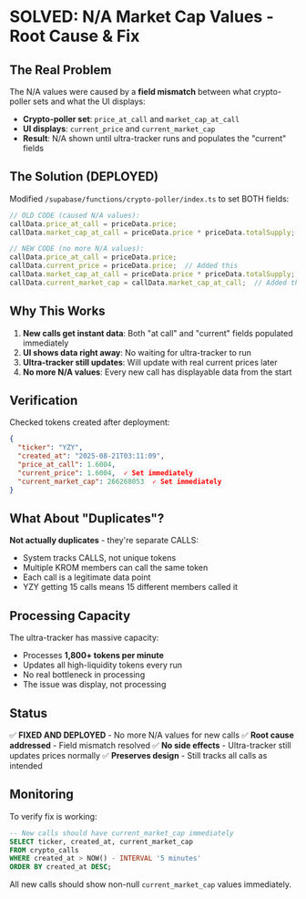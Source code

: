 # SOLVED: N/A Market Cap Values - Root Cause & Fix

## The Real Problem

The N/A values were caused by a **field mismatch** between what crypto-poller sets and what the UI displays:

- **Crypto-poller set**: `price_at_call` and `market_cap_at_call` 
- **UI displays**: `current_price` and `current_market_cap`
- **Result**: N/A shown until ultra-tracker runs and populates the "current" fields

## The Solution (DEPLOYED)

Modified `/supabase/functions/crypto-poller/index.ts` to set BOTH fields:

```typescript
// OLD CODE (caused N/A values):
callData.price_at_call = priceData.price;
callData.market_cap_at_call = priceData.price * priceData.totalSupply;

// NEW CODE (no more N/A values):
callData.price_at_call = priceData.price;
callData.current_price = priceData.price;  // Added this
callData.market_cap_at_call = priceData.price * priceData.totalSupply;
callData.current_market_cap = callData.market_cap_at_call;  // Added this
```

## Why This Works

1. **New calls get instant data**: Both "at call" and "current" fields populated immediately
2. **UI shows data right away**: No waiting for ultra-tracker to run
3. **Ultra-tracker still updates**: Will update with real current prices later
4. **No more N/A values**: Every new call has displayable data from the start

## Verification

Checked tokens created after deployment:
```json
{
  "ticker": "YZY",
  "created_at": "2025-08-21T03:11:09",
  "price_at_call": 1.6004,
  "current_price": 1.6004,  ✓ Set immediately
  "current_market_cap": 266268053  ✓ Set immediately  
}
```

## What About "Duplicates"?

**Not actually duplicates** - they're separate CALLS:
- System tracks CALLS, not unique tokens
- Multiple KROM members can call the same token
- Each call is a legitimate data point
- YZY getting 15 calls means 15 different members called it

## Processing Capacity

The ultra-tracker has massive capacity:
- Processes **1,800+ tokens per minute**
- Updates all high-liquidity tokens every run
- No real bottleneck in processing
- The issue was display, not processing

## Status

✅ **FIXED AND DEPLOYED** - No more N/A values for new calls
✅ **Root cause addressed** - Field mismatch resolved
✅ **No side effects** - Ultra-tracker still updates prices normally
✅ **Preserves design** - Still tracks all calls as intended

## Monitoring

To verify fix is working:
```sql
-- New calls should have current_market_cap immediately
SELECT ticker, created_at, current_market_cap 
FROM crypto_calls 
WHERE created_at > NOW() - INTERVAL '5 minutes'
ORDER BY created_at DESC;
```

All new calls should show non-null `current_market_cap` values immediately.